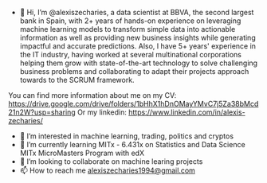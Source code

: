 - 👋 Hi, I’m @alexiszecharies, a data scientist at BBVA, the second largest bank in Spain, with 2+ years of hands-on experience on leveraging machine learning models to transform simple data into actionable information as well as providing new business insights while generating impactful and accurate predictions.
Also, I have 5+ years' experience in the IT industry, having worked at several multinational corporations helping them grow with state-of-the-art technology to solve challenging business problems and collaborating to adapt their projects approach towards to the SCRUM framework. 

You can find more information about me on my CV: https://drive.google.com/drive/folders/1bHhX1hDnOMayYMvC7j5Za38bMcd21n2W?usp=sharing
Or my linkedin: https://www.linkedin.com/in/alexis-zecharies/

- 👀 I’m interested in machine learning, trading, politics and cryptos
- 🌱 I’m currently learning MITx - 6.431x on Statistics and Data Science MITx MicroMasters Program with edX
- 💞️ I’m looking to collaborate on machine learing projects
- 📫 How to reach me alexiszecharies1994@gmail.com

<!---
alexiszecharies/alexiszecharies is a ✨ special ✨ repository because its `README.md` (this file) appears on your GitHub profile.
You can click the Preview link to take a look at your changes.
--->
